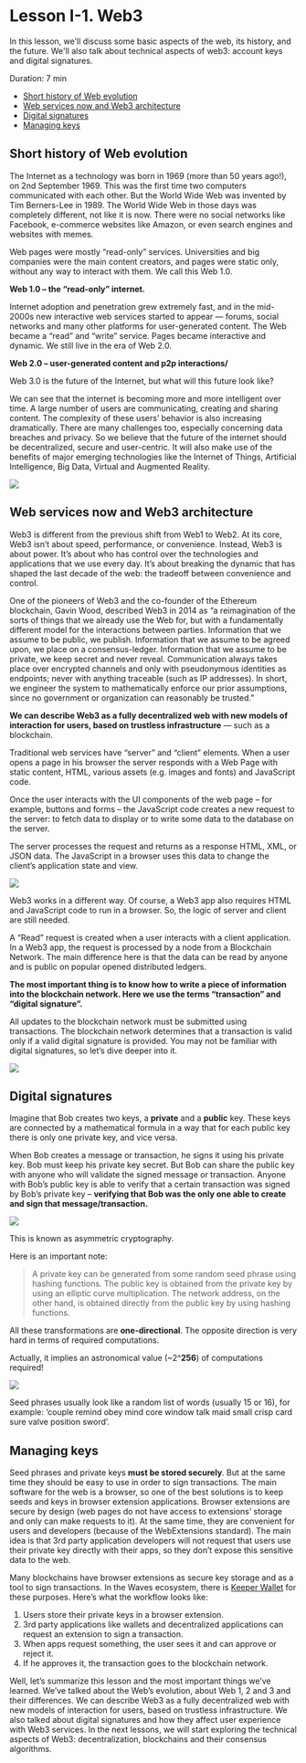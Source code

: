 # Lesson I-1. Web3

In this lesson, we'll discuss some basic aspects of the web, its history, and the future. We'll also talk about technical aspects of web3: account keys and digital signatures.

Duration: 7 min

- [Short history of Web evolution](#short-history-of-web-evolution)
- [Web services now and Web3 architecture](#web-services-now-and-web3-architecture)
- [Digital signatures](#digital-signatures)
- [Managing keys](#managing-keys)

## Short history of Web evolution

The Internet as a technology was born in 1969 (more than 50 years ago!), on 2nd September 1969. This was the first time two computers communicated with each other. But the World Wide Web was invented by Tim Berners-Lee in 1989. The World Wide Web in those days was completely different, not like it is now. There were no social networks like Facebook, e-commerce websites like Amazon, or even search engines and websites with memes.

Web pages were mostly “read-only” services. Universities and big companies were the main content creators, and pages were static only, without any way to interact with them. We call this Web 1.0.
 
**Web 1.0 – the “read-only” internet.**

Internet adoption and penetration grew extremely fast, and in the mid-2000s new interactive web services started to appear — forums, social networks and many other platforms for user-generated content. The Web became a “read” and “write” service. Pages became interactive and dynamic. We still live in the era of Web 2.0.

**Web 2.0 – user-generated content and p2p interactions/**

Web 3.0 is the future of the Internet, but what will this future look like?

We can see that the internet is becoming more and more intelligent over time. A large number of users are communicating, creating and sharing content. The complexity of these users’ behavior is also increasing dramatically. There are many challenges too, especially concerning data breaches and privacy. So we believe that the future of the internet should be decentralized, secure and user-centric. It will also make use of the benefits of major emerging technologies like the Internet of Things, Artificial Intelligence, Big Data, Virtual and Augmented Reality.

![](./images/web3.png)


## Web services now and Web3 architecture

Web3 is different from the previous shift from Web1 to Web2. At its core, Web3 isn’t about speed, performance, or convenience. Instead, Web3 is about power. It’s about who has control over the technologies and applications that we use every day. It’s about breaking the dynamic that has shaped the last decade of the web: the tradeoff between convenience and control.

One of the pioneers of Web3 and the co-founder of the Ethereum blockchain, Gavin Wood, described Web3 in 2014 as “a reimagination of the sorts of things that we already use the Web for, but with a fundamentally different model for the interactions between parties. Information that we assume to be public, we publish. Information that we assume to be agreed upon, we place on a consensus-ledger. Information that we assume to be private, we keep secret and never reveal. Communication always takes place over encrypted channels and only with pseudonymous identities as endpoints; never with anything traceable (such as IP addresses). In short, we engineer the system to mathematically enforce our prior assumptions, since no government or organization can reasonably be trusted.”

**We can describe Web3 as a fully decentralized web with new models of interaction for users, based on trustless infrastructure** — such as a blockchain.

Traditional web services have “server” and “client” elements. When a user opens a page in his browser the server responds with a Web Page with static content, HTML, various assets (e.g. images and fonts) and JavaScript code.

Once the user interacts with the UI components of the web page – for example, buttons and forms – the JavaScript code creates a new request to the server: to fetch data to display or to write some data to the database on the server.

The server processes the request and returns as a response HTML, XML, or JSON data. The JavaScript in a browser uses this data to change the client’s application state and view.

![](./images/web3-2.png)

Web3 works in a different way. Of course, a Web3 app also requires HTML and JavaScript code to run in a browser. So, the logic of server and client are still needed.

A “Read” request is created when a user interacts with a client application. In a Web3 app, the request is processed by a node from a Blockchain Network. The main difference here is that the data can be read by anyone and is public on popular opened distributed ledgers.

**The most important thing is to know how to write a piece of information into the blockchain network. Here we use the terms “transaction” and “digital signature”.**

All updates to the blockchain network must be submitted using transactions. The blockchain network determines that a transaction is valid only if a valid digital signature is provided. You may not be familiar with digital signatures, so let’s dive deeper into it.

![](./images/web3-3.png)

## Digital signatures

Imagine that Bob creates two keys, a **private** and a **public** key. These keys are connected by a mathematical formula in a way that for each public key there is only one private key, and vice versa.

When Bob creates a message or transaction, he signs it using his private key. Bob must keep his private key secret. But Bob can share the public key with anyone who will validate the signed message or transaction. Anyone with Bob’s public key is able to verify that a certain transaction was signed by Bob’s private key – **verifying that Bob was the only one able to create and sign that message/transaction.**

![](./images/keys.png)

This is known as asymmetric cryptography.

Here is an important note:

> A private key can be generated from some random seed phrase using hashing functions. The public key is obtained from the private key by using an elliptic curve multiplication. The network address, on the other hand, is obtained directly from the public key by using hashing functions.

All these transformations are **one-directional**. The opposite direction is very hard in terms of required computations.

Actually, it implies an astronomical value (~2^**256**) of computations required!

![](./images/curve.png)

Seed phrases usually look like a random list of words (usually 15 or 16), for example: ‘couple remind obey mind core window talk maid small crisp card sure valve position sword’.

## Managing keys

Seed phrases and private keys **must be stored securely**. But at the same time they should be easy to use in order to sign transactions. The main software for the web is a browser, so one of the best solutions is to keep seeds and keys in browser extension applications. Browser extensions are secure by design (web pages do not have access to extensions’ storage and only can make requests to it). At the same time, they are convenient for users and developers (because of the WebExtensions standard). The main idea is that 3rd party application developers will not request that users use their private key directly with their apps, so they don’t expose this sensitive data to the web.

Many blockchains have browser extensions as secure key storage and as a tool to sign transactions. In the Waves ecosystem, there is [Keeper Wallet](https://keeper-wallet.app/#get-keeper) for these purposes. Here’s what the workflow looks like: 

1. Users store their private keys in a browser extension.
2. 3rd party applications like wallets and decentralized applications can request an extension to sign a transaction.
3. When apps request something, the user sees it and can approve or reject it.
4. If he approves it, the transaction goes to the blockchain network.

Well, let’s summarize this lesson and the most important things we’ve learned. We’ve talked about the Web’s evolution, about Web 1, 2 and 3 and their differences. We can describe Web3 as a fully decentralized web with new models of interaction for users, based on trustless infrastructure. We also talked about digital signatures and how they affect user experience with Web3 services. In the next lessons, we will start exploring the technical aspects of Web3: decentralization, blockchains and their consensus algorithms.